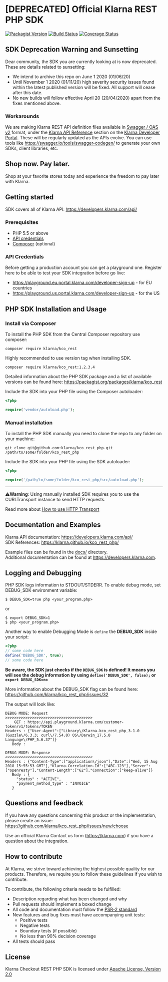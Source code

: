 # [DEPRECATED] Official Klarna REST PHP SDK
[![Packagist Version][packagist-image]](https://packagist.org/packages/klarna/kco_rest)
[![Build Status](https://travis-ci.org/chumanfu/kco_rest_php.svg?branch=v4.x)](https://travis-ci.org/chumanfu/kco_rest_php)
[![Coverage Status](https://coveralls.io/repos/github/chumanfu/kco_rest_php/badge.svg?branch=v4)](https://coveralls.io/github/chumanfu/kco_rest_php?branch=v4)

## SDK Deprecation Warning and Sunsetting

Dear community, the SDK you are currently looking at is now deprecated. These are details related to sunsetting:
* We intend to archive this repo on June 1 2020 (01/06/20)
* Until November 1 2020 (01/11/20) high severity security issues found within the latest published version will be fixed. All support will cease after this date.
* No new builds will follow effective April 20 (20/04/2020) apart from the fixes mentioned above.

### Workarounds

We are making Klarna REST API definition files available in [Swagger / OAS v2](https://swagger.io/specification/v2/) format, under the [Klarna API Reference](https://developers.klarna.com/api/) section on the [Klarna Developer Portal](https://developers.klarna.com/). These will be regularly updated as the APIs evolve.
You can use tools like https://swagger.io/tools/swagger-codegen/ to generate your own SDKs, client libraries, etc.


## Shop now. Pay later.

Shop at your favorite stores today and experience the freedom to pay later with Klarna.


## Getting started

SDK covers all of Klarna API: https://developers.klarna.com/api/

### Prerequisites
* PHP 5.5 or above
* [API credentials](#api-credentials)
* [Composer](https://getcomposer.org/) (optional)


### API Credentials

Before getting a production account you can get a playground one.
Register here to be able to test your SDK integration before go live:

- https://playground.eu.portal.klarna.com/developer-sign-up - for EU countries
- https://playground.us.portal.klarna.com/developer-sign-up - for the US


## PHP SDK Installation and Usage

### Install via Composer

To install the PHP SDK from the Central Composer repository use composer:

```shell
composer require klarna/kco_rest
```

Highly recommended to use version tag when installing SDK.

```shell
composer require klarna/kco_rest:1.2.3.4
```

Detailed information about the PHP SDK package and a list of available versions can be found here:
https://packagist.org/packages/klarna/kco_rest

Include the SDK into your PHP file using the Composer autoloader:

```php
<?php

require('vendor/autoload.php');
```

### Manual installation

To install the PHP SDK manually you need to clone the repo to any folder on your machine:
```shell
git clone git@github.com:klarna/kco_rest_php.git /path/to/some/folder/kco_rest_php
```

Include the SDK into your PHP file using the SDK autoloader:
```php
<?php

require('/path/to/some/folder/kco_rest_php/src/autoload.php');
```

---
⚠️**Warning**: Using manually installed SDK requires you to use the CURLTransport instance to send HTTP requests.

Read more about [How to use HTTP Transport](docs/http_transport.md)

## Documentation and Examples

Klarna API documentation: https://developers.klarna.com/api/  
SDK References: https://klarna.github.io/kco_rest_php/


Example files can be found in the [docs/](docs/) directory.  
Additional documentation can be found at https://developers.klarna.com.


## Logging and Debugging

PHP SDK logs information to STDOUT/STDERR. To enable debug mode, set DEBUG_SDK environment variable:

```shell
$ DEBUG_SDK=true php <your_program.php>
```

or

```shell
$ export DEBUG_SDK=1
$ php <your_program.php>
```

Another way to enable Debugging Mode is `define` the **DEBUG_SDK** inside your script:

```php
<?php
// some code here
define('DEBUG_SDK', true);
// some code here
```

**Be aware, the SDK just checks if the `DEBUG_SDK` is defined! It means you will see the debug information
by using `define('DEBUG_SDK', false);` or `export DEBUG_SDK=no`**

More information about the DEBUG_SDK flag can be found here: https://github.com/klarna/kco_rest_php/issues/32

The output will look like:

```
DEBUG MODE: Request
>>>>>>>>>>>>>>>>>>>>>>>>>>>>>>>>>>>>>>>
    GET : https://api.playground.klarna.com/customer-token/v1/tokens/TOKEN
Headers : {"User-Agent":["Library\/Klarna.kco_rest_php_3.1.0 (Guzzle\/6.3.3; curl\/7.54.0) OS\/Darwin_17.5.0 Language\/PHP_5.6.37"]}
   Body :

DEBUG MODE: Response
<<<<<<<<<<<<<<<<<<<<<<<<<<<<<<<<<<<<<<<
Headers : {"Content-Type":["application\/json"],"Date":["Wed, 15 Aug 2018 15:55:53 GMT"],"Klarna-Correlation-Id":["ABC-123"],"Server":["openresty"],"Content-Length":["62"],"Connection":["keep-alive"]}
   Body : {
     "status" : "ACTIVE",
     "payment_method_type" : "INVOICE"
   }
```


## Questions and feedback
If you have any questions concerning this product or the implementation,
please create an issue: https://github.com/klarna/kco_rest_php/issues/new/choose

Use an official Klarna Contact us form (https://klarna.com) if you have a question about the integration.


## How to contribute
At Klarna, we strive toward achieving the highest possible quality for our
products. Therefore, we require you to follow these guidelines if you wish
to contribute.

To contribute, the following criteria needs to be fulfilled:

* Description regarding what has been changed and why
* Pull requests should implement a boxed change
* All code and documentation must follow the [PSR-2 standard](http://www.php-fig.org/psr/psr-2/)
* New features and bug fixes must have accompanying unit tests:
    * Positive tests
    * Negative tests
    * Boundary tests (if possible)
    * No less than 90% decision coverage
* All tests should pass


## License
Klarna Checkout REST PHP SDK is licensed under
[Apache License, Version 2.0](http://www.apache.org/LICENSE-2.0)

[packagist-image]: https://img.shields.io/packagist/v/klarna/kco_rest.svg?style=flat
[travis-image]: https://img.shields.io/travis/klarna/kco_rest_php/v4.x.svg?style=flat
[coveralls-image]: https://img.shields.io/coveralls/klarna/kco_rest_php/v4.x.svg?style=flat
